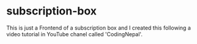 # subscription-box
This is just a Frontend of a subscription box and I created this following a video tutorial in YouTube chanel called 'CodingNepal'.
